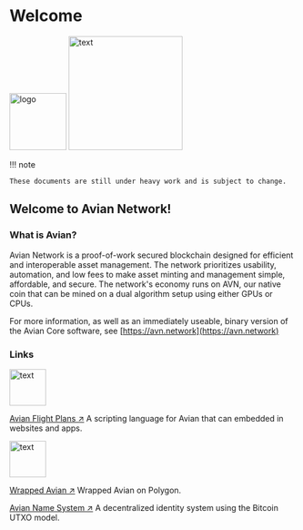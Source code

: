 # Welcome

<img src="https://aviannetwork.github.io/avian-docs/assets/img/image31.png" alt="logo" width="100"/>
<img src="https://aviannetwork.github.io/avian-docs/assets/img/image5.png" alt="text" width="200"/>

!!! note

    These documents are still under heavy work and is subject to change.    

## Welcome to Avian Network!
### What is Avian?

Avian Network is a proof-of-work secured blockchain designed
for efficient and interoperable asset management. The network prioritizes
usability, automation, and low fees to make asset minting and management
simple, affordable, and secure. The network's economy runs on AVN, our
native coin that can be mined on a dual algorithm setup using either GPUs
or CPUs.

For more information, as well as an immediately useable, binary version of
the Avian Core software, see [https://avn.network](https://avn.network)

### Links

<img src="https://aviannetwork.github.io/avian-docs/assets/svg/afp.svg" alt="text" width="64"/>

[Avian Flight Plans ↗](flightplans) 
A scripting language for Avian that can embedded in websites and apps.

<img src="https://aviannetwork.github.io/avian-docs/assets/img/wavn.png" alt="text" width="64"/>

[Wrapped Avian ↗](wAVN/what-is-wavn) 
Wrapped Avian on Polygon.

[Avian Name System ↗](ans) 
A decentralized identity system using the Bitcoin UTXO model.
